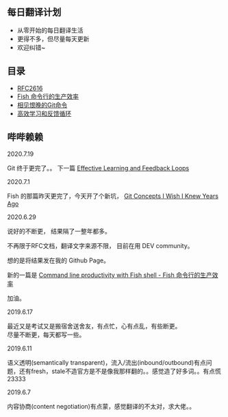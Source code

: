 ## 每日翻译计划

- 从零开始的每日翻译生活
- 更得不多，但尽量每天更新
- 欢迎纠错~

## 目录

- [RFC2616](https://github.com/Arrackisarookie/Translation-Plan/blob/master/RFC2616.md)
- [Fish 命令行的生产效率](https://github.com/Arrackisarookie/Translation-Plan/blob/master/Fish%20%E5%91%BD%E4%BB%A4%E8%A1%8C%E7%9A%84%E7%94%9F%E4%BA%A7%E6%95%88%E7%8E%87.md)
- [相见恨晚的Git命令](https://github.com/Arrackisarookie/Translation-Plan/blob/master/%E7%9B%B8%E8%A7%81%E6%81%A8%E6%99%9A%E7%9A%84Git%E6%A6%82%E5%BF%B5.md)
- [高效学习和反馈循环](#)

## 哔哔赖赖

2020.7.19

Git 终于更完了。。
下一篇 [Effective Learning and Feedback Loops](https://dev.to/g_abud/effective-learning-and-feedback-loops-1110)

2020.7.1

Fish 的那篇昨天更完了，今天开了个新坑，
[Git Concepts I Wish I Knew Years Ago](https://dev.to/g_abud/advanced-git-reference-1o9j)

2020.6.29

说好的不断更，
结果隔了一整年都多。

不再限于RFC文档，翻译文字来源不限，
目前在用 DEV community。

想的是将结果发在我的 Github Page。

新的一篇是 [Command line productivity with Fish shell - Fish 命令行的生产效率](https://dev.to/yankee/command-line-productivity-with-fish-shell-52e4)

加油。

2019.6.17

最近又是考试又是搬宿舍送舍友，有点忙，心有点乱，有些断更。  
尽量不断更，每天都写一些。

2019.6.11

语义透明(semantically transparent)，流入/流出(inbound/outbound)有点问题，还有fresh，stale不造官方是不是像我那样翻的。。感觉造了好多词。。有点慌23333

2019.6.7

内容协商(content negotiation)有点蒙，感觉翻译的不太对，求大佬。。

